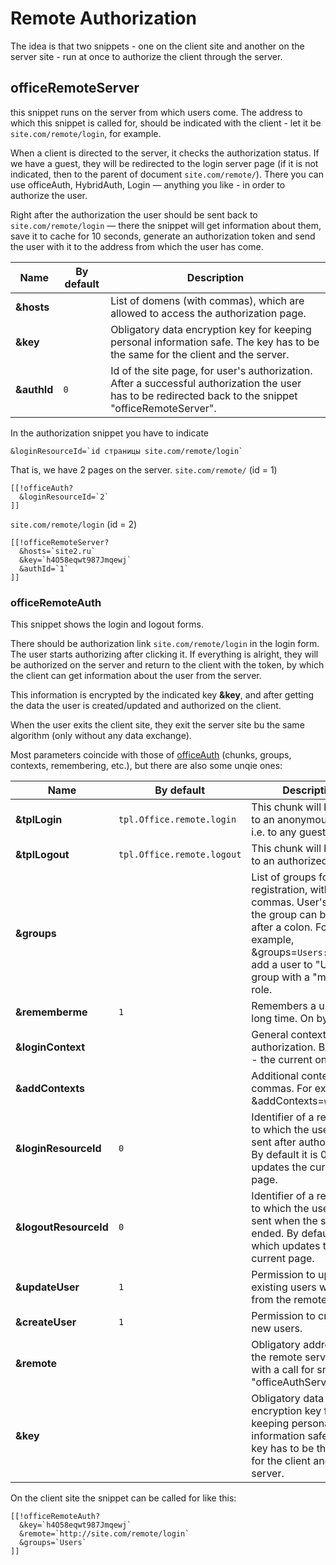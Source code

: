 # Remote Authorization

The idea is that two snippets - one on the client site and another on the server site - run at once to authorize the client through the server.

## officeRemoteServer

this snippet runs on the server from which users come.
The address to which this snippet is called for, should be indicated with the client - let it be `site.com/remote/login`, for example.

When a client is directed to the server, it checks the authorization status. If we have a guest, they will be redirected to the login server page (if it is not indicated, then to the parent of document `site.com/remote/`).
There you can use officeAuth, HybridAuth, Login — anything you like - in order to authorize the user.

Right after the authorization the user should be sent back to `site.com/remote/login` — there the snippet will get information about them, save it to cache for 10 seconds, generate an authorization token and send the user with it to the address from which the user has come.

Name        | By default | Description
------------|------------|--------------------------------------------------------------------------------------------------------------------------------------------------------
**&hosts**  |            | List of domens (with commas), which are allowed to access the authorization page.
**&key**    |            | Obligatory data encryption key for keeping personal information safe. The key has to be the same for the client and the server.
**&authId** | `0`          | Id of the site page, for user's authorization. After a successful authorization the user has to be redirected back to the snippet "officeRemoteServer".

In the authorization snippet you have to indicate

```modx
&loginResourceId=`id страницы site.com/remote/login`
```

That is, we have 2 pages on the server.
`site.com/remote/` (id = 1)

```modx
[[!officeAuth?
  &loginResourceId=`2`
]]
```

`site.com/remote/login` (id = 2)

```modx
[[!officeRemoteServer?
  &hosts=`site2.ru`
  &key=`h4O58eqwt987Jmqewj`
  &authId=`1`
]]
```

### officeRemoteAuth

This snippet shows the login and logout forms.

There should be authorization link `site.com/remote/login` in the login form. The user starts authorizing after clicking it.
If everything is alright, they will be authorized on the server and return to the client with the token, by which the client can get information about the user from the server.

This information is encrypted by the indicated key **&key**, and after getting the data the user is created/updated and authorized on the client.

When the user exits the client site, they exit the server site bu the same algorithm (only without any data exchange).

Most parameters coincide with those of [officeAuth][1] (chunks, groups, contexts, remembering, etc.), but there are also some unqie ones:

Name                  | By default               | Description
----------------------|--------------------------|--------------------------------------------------------------------------------------------------------------------------------------------------------------------------------------------------
**&tplLogin**         | `tpl.Office.remote.login`  | This chunk will be shown to an anonymous user, i.e. to any guest.
**&tplLogout**        | `tpl.Office.remote.logout` | This chunk will be shown to an authorized user.
**&groups**           |                          | List of groups for a user registration, with commas. User's role in the group can be written after a colon. For example, &groups=`Users:1` will add a user to "Users" group with a "member" role.
**&rememberme**       | `1`                        | Remembers a user for a long time. On by default.
**&loginContext**     |                          | General context for authorization. By default - the current one.
**&addContexts**      |                          | Additional contexts, with commas. For example, &addContexts=`web,ru,en`
**&loginResourceId**  | `0`                        | Identifier of a resource to which the user will be sent after authorization. By default it is 0, which updates the current page.
**&logoutResourceId** | `0`                        | Identifier of a resource to which the user will be sent when the session is ended. By default it is 0, which updates the current page.
**&updateUser**       | `1`                        | Permission to update existing users with data from the remote server.
**&createUser**       | `1`                        | Permission to create new users.
**&remote**           |                          | Obligatory address of the remote server page with a call for snippet "officeAuthServer".
**&key**              |                          | Obligatory data encryption key for keeping personal information safe. The key has to be the same for the client and the server.

On the client site the snippet can be called for like this:

```modx
[[!officeRemoteAuth?
  &key=`h4O58eqwt987Jmqewj`
  &remote=`http://site.com/remote/login`
  &groups=`Users`
]]
```

[1]: /en/components/19_Office/03_Controllers/01_Authorization.md
